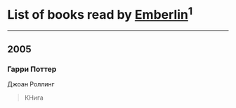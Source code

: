 # List of books read by [Emberlin](https://www.facebook.com/app_scoped_user_id/581971778624196/)<sup>1</sup>
---

## 2005

### Гарри Поттер
Джоан Роллинг
> КНига



